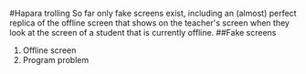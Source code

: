 #Hapara trolling
So far only fake screens exist, including an (almost) perfect replica of the offline screen that shows on the teacher's screen when they look at the screen of a student that is currently offline.
##Fake screens
1. Offline screen
2. Program problem
